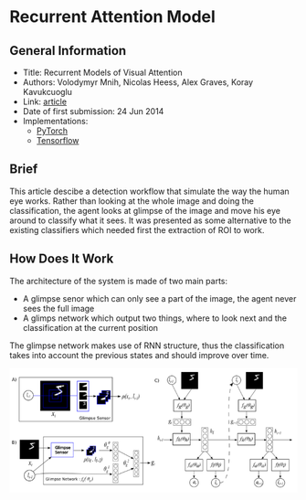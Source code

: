 # Recurrent Attention Model

## General Information

- Title: Recurrent Models of Visual Attention
- Authors: Volodymyr Mnih, Nicolas Heess, Alex Graves, Koray Kavukcuoglu
- Link: [article](https://arxiv.org/abs/1406.6247)
- Date of first submission: 24 Jun 2014
- Implementations:
    - [PyTorch](https://github.com/kevinzakka/recurrent-visual-attention)
    - [Tensorflow](https://github.com/jlindsey15/RAM)

## Brief

This article descibe a detection workflow that simulate the way the human eye works. Rather than looking at the whole image and doing the classification, the agent looks at glimpse of the image and move his eye around to classify what it sees. It was presented as some alternative to the existing classifiers which needed first the extraction of ROI to work.

## How Does It Work

The architecture of the system is made of two main parts:

- A glimpse senor which can only see a part of the image, the agent never sees the full image
- A glimps network which output two things, where to look next and the classification at the current position

The glimpse network makes use of RNN structure, thus the classification takes into account the previous states and should improve over time.

![RAM Description](https://github.com/D3lt4lph4/papers/blob/master/docs/images/imageclassif/ram/ram-network.png?raw=true "RAM Framework")